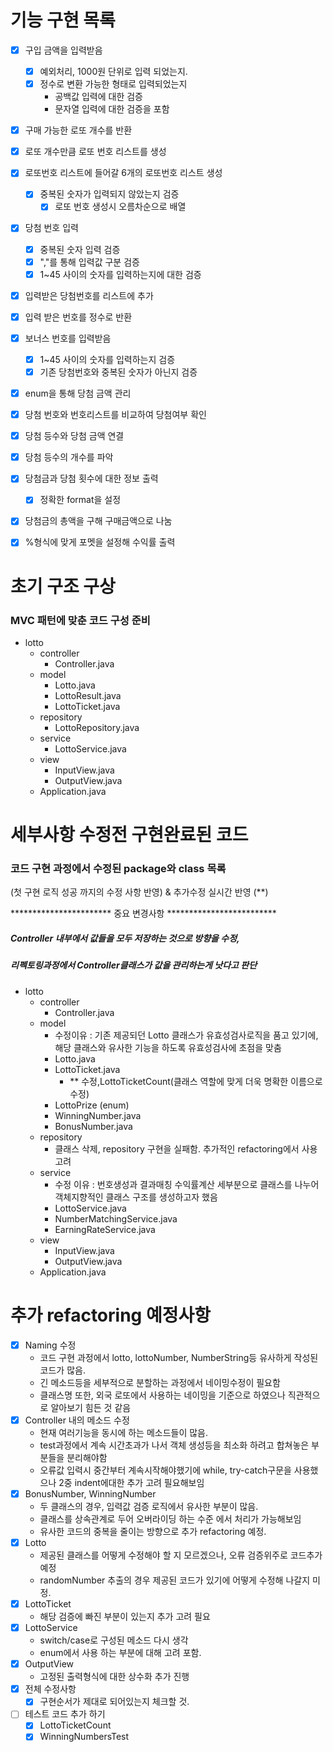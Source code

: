 # 기능 구현 목록

-[x] 구입 금액을 입력받음
  -[x] 예외처리, 1000원 단위로 입력 되었는지.
  - [x] 정수로 변환 가능한 형태로 입력되었는지
    - 공백값 입력에 대한 검증
    - 문자열 입력에 대한 검증을 포함
- [x] 구매 가능한 로또 개수를 반환
- [x] 로또 개수만큼 로또 번호 리스트를 생성
- [x] 로또번호 리스트에 들어갈 6개의 로또번호 리스트 생성
  - [x] 중복된 숫자가 입력되지 않았는지 검증
    -[x] 로또 번호 생성시 오름차순으로 배열
- [x] 당첨 번호 입력 
  - [x] 중복된 숫자 입력 검증
  - [x] ","를 통해 입력값 구분 검증
  -[x] 1~45 사이의 숫자를 입력하는지에 대한 검증
- [x] 입력받은 당첨번호를 리스트에 추가
- [x] 입력 받은 번호를 정수로 반환
- [x] 보너스 번호를 입력받음
  - [x] 1~45 사이의 숫자를 입력하는지 검증
  - [x] 기존 당첨번호와 중복된 숫자가 아닌지 검증
-[x] enum을 통해 당첨 금액 관리 
-[x] 당첨 번호와 번호리스트를 비교하여 당첨여부 확인
- [x] 당첨 등수와 당첨 금액 연결 
- [x] 당첨 등수의 개수를 파악 
- [x] 당첨금과 당첨 횟수에 대한 정보 출력
  - [x] 정확한 format을 설정
- [x] 당첨금의 총액을 구해 구매금액으로 나눔
- [x] %형식에 맞게 포멧을 설정해 수익률 출력


# 초기 구조 구상 

### MVC 패턴에 맞춘 코드 구성 준비

- lotto
  - controller
    - Controller.java
  - model
    - Lotto.java
    - LottoResult.java
    - LottoTicket.java
  - repository
    - LottoRepository.java
  - service
    - LottoService.java
  - view
    - InputView.java
    - OutputView.java
  - Application.java

# 세부사항 수정전 구현완료된 코드

### 코드 구현 과정에서 수정된 package와 class 목록 
(첫 구현 로직 성공 까지의 수정 사항 반영) & 추가수정 실시간 반영 (**)

*********************** 중요 변경사항 *************************
##### Controller 내부에서 값들을 모두 저장하는 것으로 방향을 수정, 
##### 리펙토링과정에서 Controller클래스가 값을 관리하는게 낫다고 판단

- lotto
  - controller
    - Controller.java
  - model
    - 수정이유 : 기존 제공되던 Lotto 클래스가 유효성검사로직을 품고 있기에, 해당 클래스와 유사한 기능을 하도록 유효성검사에 초점을 맞춤
    - Lotto.java
    - LottoTicket.java
      - ** 수정,LottoTicketCount(클래스 역할에 맞게 더욱 명확한 이름으로 수정)
    - LottoPrize (enum)
    - WinningNumber.java
    - BonusNumber.java
  - repository
    - 클래스 삭제, repository 구현을 실패함. 추가적인 refactoring에서 사용고려
  - service
    - 수정 이유 : 번호생성과 결과매칭 수익률계산 세부분으로 클래스를 나누어 객체지향적인 클래스 구조를 생성하고자 했음
    - LottoService.java
    - NumberMatchingService.java
    - EarningRateService.java
  - view
    - InputView.java
    - OutputView.java
  - Application.java

# 추가 refactoring 예정사항
-[x] Naming 수정
  - 코드 구현 과정에서 lotto, lottoNumber, NumberString등 유사하게 작성된 코드가 많음.
  - 긴 메소드등을 세부적으로 분할하는 과정에서 네이밍수정이 필요함 
  - 클래스명 또한, 외국 로또에서 사용하는 네이밍을 기준으로 하였으나 직관적으로 알아보기 힘든 것 같음
-[x] Controller 내의 메소드 수정
  - 현재 여러기능을 동시에 하는 메소드들이 많음.
  - test과정에서 계속 시간초과가 나서 객체 생성등을 최소화 하려고 합쳐놓은 부분들을 분리해야함
  - 오류값 입력시 중간부터 계속시작해야했기에 while, try-catch구문을 사용했으나 2중 indent에대한 추가 고려 필요해보임
- [x] BonusNumber, WinningNumber
  - 두 클래스의 경우, 입력값 검증 로직에서 유사한 부분이 많음.
  - 클래스를 상속관계로 두어 오버라이딩 하는 수준 에서 처리가 가능해보임
  - 유사한 코드의 중복을 줄이는 방향으로 추가 refactoring 예정.
- [x] Lotto
  - 제공된 클래스를 어떻게 수정해야 할 지 모르겠으나, 오류 검증위주로 코드추가예정
  - randomNumber 추출의 경우 제공된 코드가 있기에 어떻게 수정해 나갈지 미정.
- [x] LottoTicket
  - 해당 검증에 빠진 부분이 있는지 추가 고려 필요
- [x] LottoService
  - switch/case로 구성된 메소드 다시 생각 
  - enum에서 사용 하는 부분에 대해 고려 포함.
- [x] OutputView
  - 고정된 출력형식에 대한 상수화 추가 진행
- [x] 전체 수정사항
  - [x] 구현순서가 제대로 되어있는지 체크할 것.
- [ ] 테스트 코드 추가 하기 
  - [x] LottoTicketCount
  - [x] WinningNumbersTest